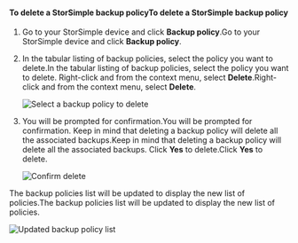 
<!--author=alkohli last changed: 01/02/17-->

#### <a name="to-delete-a-storsimple-backup-policy"></a><span data-ttu-id="e8966-101">To delete a StorSimple backup policy</span><span class="sxs-lookup"><span data-stu-id="e8966-101">To delete a StorSimple backup policy</span></span>

1. <span data-ttu-id="e8966-102">Go to your StorSimple device and click **Backup policy**.</span><span class="sxs-lookup"><span data-stu-id="e8966-102">Go to your StorSimple device and click **Backup policy**.</span></span>

2. <span data-ttu-id="e8966-103">In the tabular listing of backup policies, select the policy you want to delete.</span><span class="sxs-lookup"><span data-stu-id="e8966-103">In the tabular listing of backup policies, select the policy you want to delete.</span></span> <span data-ttu-id="e8966-104">Right-click and from the context menu, select **Delete**.</span><span class="sxs-lookup"><span data-stu-id="e8966-104">Right-click and from the context menu, select **Delete**.</span></span>

    ![Select a backup policy to delete](./media/storsimple-8000-delete-backup-policy/deletebupol1.png)

3. <span data-ttu-id="e8966-106">You will be prompted for confirmation.</span><span class="sxs-lookup"><span data-stu-id="e8966-106">You will be prompted for confirmation.</span></span> <span data-ttu-id="e8966-107">Keep in mind that deleting a backup policy will delete all the associated backups.</span><span class="sxs-lookup"><span data-stu-id="e8966-107">Keep in mind that deleting a backup policy will delete all the associated backups.</span></span> <span data-ttu-id="e8966-108">Click **Yes** to delete.</span><span class="sxs-lookup"><span data-stu-id="e8966-108">Click **Yes** to delete.</span></span>

    ![Confirm delete](./media/storsimple-8000-delete-backup-policy/deletebupol2.png)

<span data-ttu-id="e8966-110">The backup policies list will be updated to display the new list of policies.</span><span class="sxs-lookup"><span data-stu-id="e8966-110">The backup policies list will be updated to display the new list of policies.</span></span>

![Updated backup policy list](./media/storsimple-8000-delete-backup-policy/deletebupol5.png)